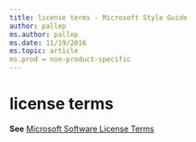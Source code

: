 ```yaml
---
title: license terms - Microsoft Style Guide
author: pallep
ms.author: pallep
ms.date: 11/19/2016
ms.topic: article
ms.prod = non-product-specific
---
```


# license terms

**See** [Microsoft Software License Terms](/style-guide/a-z-word-list-term-collections/m/software-license-terms)
